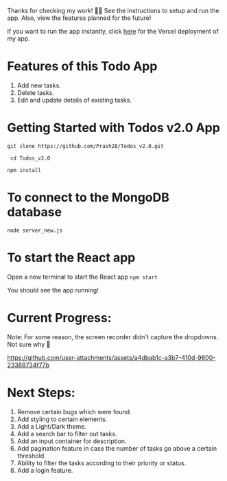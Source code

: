 Thanks for checking my work! 🤠👋
See the instructions to setup and run the app. Also, view the features planned for the future!

If you want to run the app instantly, click [here](https://todos-v2-prash28s-projects.vercel.app/) for the Vercel deployment of my app.

# Features of this Todo App
1. Add new tasks.
2. Delete tasks.
3. Edit and update details of existing tasks.

# Getting Started with Todos v2.0 App

``` git clone https://github.com/Prash28/Todos_v2.0.git ```

``` cd Todos_v2.0```

```npm install```

# To connect to the MongoDB database

```node server_new.js```

# To start the React app

Open a new terminal to start the React app
```npm start```

You should see the app running!

# Current Progress:
Note: For some reason, the screen recorder didn't capture the dropdowns. Not sure why 🤔

https://github.com/user-attachments/assets/a4dbab1c-a3b7-410d-9600-23388734f77b

# Next Steps:

1. Remove certain bugs which were found.
2. Add styling to certain elements.
3. Add a Light/Dark theme.
4. Add a search bar to filter out tasks.
5. Add an input container for description.
6. Add pagination feature in case the number of tasks go above a certain threshold.
7. Ability to filter the tasks according to their priority or status.
8. Add a login feature.

